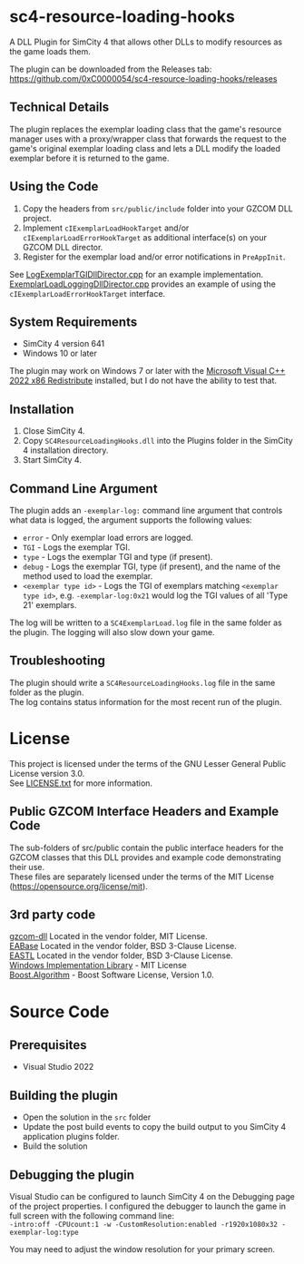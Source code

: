 # sc4-resource-loading-hooks

A DLL Plugin for SimCity 4 that allows other DLLs to modify resources as the game loads them.   

The plugin can be downloaded from the Releases tab: https://github.com/0xC0000054/sc4-resource-loading-hooks/releases

## Technical Details

The plugin replaces the exemplar loading class that the game's resource manager uses with a proxy/wrapper class that
forwards the request to the game's original exemplar loading class and lets a DLL modify the loaded exemplar before it
is returned to the game.

## Using the Code

1. Copy the headers from `src/public/include` folder into your GZCOM DLL project.
2. Implement `cIExemplarLoadHookTarget` and/or `cIExemplarLoadErrorHookTarget` as additional interface(s) on
your GZCOM DLL director.
3. Register for the exemplar load and/or error notifications in `PreAppInit`.

See [LogExemplarTGIDllDirector.cpp](src/public/source/LogExemplarTGIDllDirector.cpp) for an example implementation.    
[ExemplarLoadLoggingDllDirector.cpp](src/child-directors/exemplar-load-logging/ExemplarLoadLoggingDllDirector.cpp) provides an example of
using the `cIExemplarLoadErrorHookTarget` interface.  

## System Requirements

* SimCity 4 version 641
* Windows 10 or later

The plugin may work on Windows 7 or later with the [Microsoft Visual C++ 2022 x86 Redistribute](https://aka.ms/vs/17/release/vc_redist.x86.exe) installed, but I do not have the ability to test that.

## Installation

1. Close SimCity 4.
2. Copy `SC4ResourceLoadingHooks.dll` into the Plugins folder in the SimCity 4 installation directory.
3. Start SimCity 4.

## Command Line Argument

The plugin adds an `-exemplar-log:` command line argument that controls what data is logged, the argument supports
the following values:

* `error` - Only exemplar load errors are logged.
* `TGI` - Logs the exemplar TGI.
* `type` - Logs the exemplar TGI and type (if present).
* `debug` - Logs the exemplar TGI, type (if present), and the name of the method used to load the exemplar.
* `<exemplar type id>` - Logs the TGI of exemplars matching `<exemplar type id>`, e.g. `-exemplar-log:0x21`
would log the TGI values of all 'Type 21' exemplars.

The log will be written to a `SC4ExemplarLoad.log` file in the same folder as the plugin.
The logging will also slow down your game.

## Troubleshooting

The plugin should write a `SC4ResourceLoadingHooks.log` file in the same folder as the plugin.    
The log contains status information for the most recent run of the plugin.

# License

This project is licensed under the terms of the GNU Lesser General Public License version 3.0.    
See [LICENSE.txt](LICENSE.txt) for more information.

## Public GZCOM Interface Headers and Example Code

The sub-folders of src/public contain the public interface headers for the GZCOM classes that this DLL
provides and example code demonstrating their use.    
These files are separately licensed under the terms of the MIT License (https://opensource.org/license/mit).   

## 3rd party code

[gzcom-dll](https://github.com/nsgomez/gzcom-dll/tree/master) Located in the vendor folder, MIT License.    
[EABase](https://github.com/electronicarts/EABase) Located in the vendor folder, BSD 3-Clause License.    
[EASTL](https://github.com/electronicarts/EASTL) Located in the vendor folder, BSD 3-Clause License.    
[Windows Implementation Library](https://github.com/microsoft/wil) - MIT License    
[Boost.Algorithm](https://www.boost.org/doc/libs/1_84_0/libs/algorithm/doc/html/index.html) - Boost Software License, Version 1.0.    

# Source Code

## Prerequisites

* Visual Studio 2022

## Building the plugin

* Open the solution in the `src` folder
* Update the post build events to copy the build output to you SimCity 4 application plugins folder.
* Build the solution

## Debugging the plugin

Visual Studio can be configured to launch SimCity 4 on the Debugging page of the project properties.
I configured the debugger to launch the game in full screen with the following command line:    
`-intro:off -CPUcount:1 -w -CustomResolution:enabled -r1920x1080x32 -exemplar-log:type`

You may need to adjust the window resolution for your primary screen.
